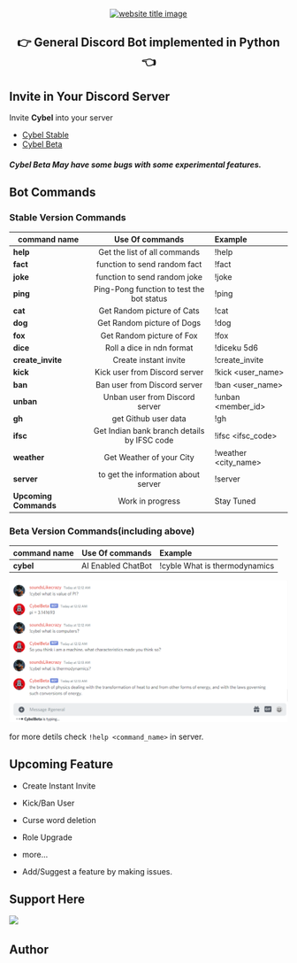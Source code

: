 <p align="center">
  <a href="https://py-contributors.github.io/awesomeScripts/"><img src="https://capsule-render.vercel.app/api?type=rect&color=ffdd00&height=100&section=header&text=Cybel&fontSize=80%&fontColor=ffffff" alt="website title image"></a>
  <h2 align="center">👉 General Discord Bot implemented in Python 👈</h2>
</p>

## Invite in Your Discord Server

Invite **Cybel** into your server 

- [Cybel Stable](https://discord.com/api/oauth2/authorize?client_id=832137823309004800&permissions=142337&scope=bot)
- [Cybel Beta](https://discord.com/api/oauth2/authorize?client_id=831918257166090250&permissions=142337&scope=bot)

##### **Cybel Beta** May have some bugs with some experimental features.

## Bot Commands

### Stable Version Commands

| command name          |               Use Of commands               | Example                    |
| --------------------- | :-----------------------------------------: | :------------------------- |
| **help**              |        Get the list of all commands         | !help                      |
| **fact**              |        function to send random fact         | !fact                      |
| **joke**              |        function to send random joke         | !joke                      |
| **ping**              |  Ping-Pong function to test the bot status  | !ping                      |
| **cat**               |         Get Random picture of Cats          | !cat                       |
| **dog**               |         Get Random picture of Dogs          | !dog                       |
| **fox**               |          Get Random picture of Fox          | !fox                       |
| **dice**              |          Roll a dice in ndn format          | !diceku 5d6                |
| **create_invite**     |            Create instant invite            | !create_invite             |
| **kick**              |        Kick user from Discord server        | !kick <user_name> <reason> |
| **ban**               |        Ban user from Discord server         | !ban <user_name> <reason>  |
| **unban**             |       Unban user from Discord server        | !unban <member_id>         |
| **gh**                |            get Github user data             | !gh <username>             |
| **ifsc**              | Get Indian bank branch details by IFSC code | !ifsc <ifsc_code>          |
| **weather**           |          Get Weather of your City           | !weather <city_name>       |
| **server**            |     to get the information about server     | !server                    |
| **Upcoming Commands** |              Work in progress               | Stay Tuned                 |

### Beta Version Commands(including above)

| command name |  Use Of commands   | Example                       |
| ------------ | :----------------: | :---------------------------- |
| **cybel**    | AI Enabled ChatBot | !cyble What is thermodynamics |

![Conversation with Cybel](images/sample.png)

for more detils check `!help <command_name>` in server.

## Upcoming Feature

- Create Instant Invite
- Kick/Ban User
- Curse word deletion
- Role Upgrade
- more...

- Add/Suggest a feature by making issues.

## Support Here

<a href="https://www.buymeacoffee.com/codeperfectplus"><img src="https://img.buymeacoffee.com/button-api/?text=Buy me a book&emoji=📖&slug=codeperfectplus&button_colour=FFDD00&font_colour=000000&font_family=Cookie&outline_colour=000000&coffee_colour=ffffff"></a>


## Author
